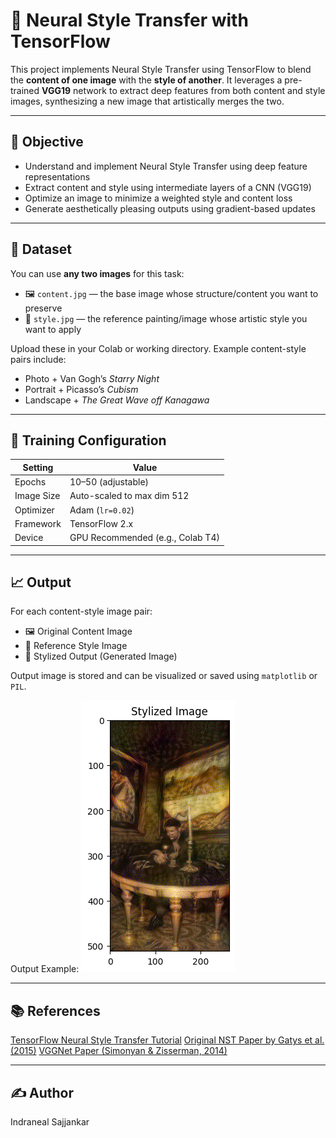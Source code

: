 # 🧠 Neural Style Transfer with TensorFlow

This project implements Neural Style Transfer using TensorFlow to blend the **content of one image** with the **style of another**. It leverages a pre-trained **VGG19** network to extract deep features from both content and style images, synthesizing a new image that artistically merges the two.

---

## 🎯 Objective

- Understand and implement Neural Style Transfer using deep feature representations
- Extract content and style using intermediate layers of a CNN (VGG19)
- Optimize an image to minimize a weighted style and content loss
- Generate aesthetically pleasing outputs using gradient-based updates

---

## 📂 Dataset

You can use **any two images** for this task:

- 🖼️ `content.jpg` — the base image whose structure/content you want to preserve  
- 🎨 `style.jpg` — the reference painting/image whose artistic style you want to apply

Upload these in your Colab or working directory. Example content-style pairs include:
- Photo + Van Gogh’s *Starry Night*
- Portrait + Picasso’s *Cubism*
- Landscape + *The Great Wave off Kanagawa*

---

## 🧪 Training Configuration

| Setting       | Value                                |
|---------------|--------------------------------------|
| Epochs        | 10–50 (adjustable)                   |
| Image Size    | Auto-scaled to max dim 512           |
| Optimizer     | Adam (`lr=0.02`)                     |
| Framework     | TensorFlow 2.x                       |
| Device        | GPU Recommended (e.g., Colab T4)     |

---

## 📈 Output

For each content-style image pair:

- 🖼️ Original Content Image
- 🎨 Reference Style Image
- 🧠 Stylized Output (Generated Image)

Output image is stored and can be visualized or saved using `matplotlib` or `PIL`.

Output Example: [![Download](dataset/download.png)](dataset/download.png)

---

## 📚 References
[TensorFlow Neural Style Transfer Tutorial](https://www.tensorflow.org/tutorials/generative/style_transfer)
[Original NST Paper by Gatys et al. (2015)](https://arxiv.org/abs/1508.06576)
[VGGNet Paper (Simonyan & Zisserman, 2014)](https://arxiv.org/abs/1409.1556)

---

## ✍️ Author
Indraneal Sajjankar
